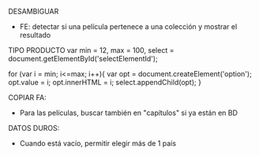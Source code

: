 DESAMBIGUAR
- FE: detectar si una película pertenece a una colección y mostrar el resultado

TIPO PRODUCTO
var min = 12,
    max = 100,
    select = document.getElementById('selectElementId');

for (var i = min; i<=max; i++){
    var opt = document.createElement('option');
    opt.value = i;
    opt.innerHTML = i;
    select.appendChild(opt);
}

COPIAR FA: 
- Para las películas, buscar también en "capítulos" si ya están en BD

DATOS DUROS: 
- Cuando está vacío, permitir elegir más de 1 país
